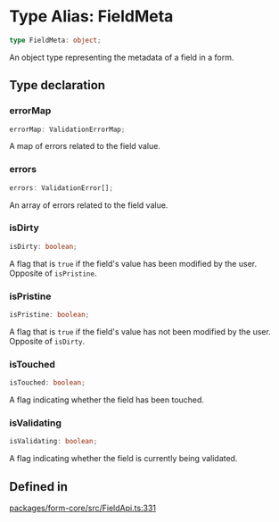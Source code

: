 # Type Alias: FieldMeta

```ts
type FieldMeta: object;
```

An object type representing the metadata of a field in a form.

## Type declaration

### errorMap

```ts
errorMap: ValidationErrorMap;
```

A map of errors related to the field value.

### errors

```ts
errors: ValidationError[];
```

An array of errors related to the field value.

### isDirty

```ts
isDirty: boolean;
```

A flag that is `true` if the field's value has been modified by the user. Opposite of `isPristine`.

### isPristine

```ts
isPristine: boolean;
```

A flag that is `true` if the field's value has not been modified by the user. Opposite of `isDirty`.

### isTouched

```ts
isTouched: boolean;
```

A flag indicating whether the field has been touched.

### isValidating

```ts
isValidating: boolean;
```

A flag indicating whether the field is currently being validated.

## Defined in

[packages/form-core/src/FieldApi.ts:331](https://github.com/TanStack/form/blob/2bebfd5214c4cdfbf6feacb7b1e25a6825957062/packages/form-core/src/FieldApi.ts#L331)
